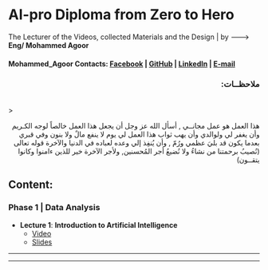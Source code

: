 # AI-pro Diploma from Zero to Hero
The Lecturer of the Videos, collected Materials and the Design | by --->  __Eng/ Mohammed Agoor__ <br />
#### Mohammed_Agoor Contacts: [Facebook](https://www.facebook.com/agoormachine/) |  [GitHub](https://www.facebook.com/AGOOR97/) |  [LinkedIn](https://www.facebook.com/mlagoor/) |  [E-mail](mohammedagoor1997@gmail.com)  <br />

<h3 align='right'> :ملاحظــات  </h3> <br /> 
> <p align='right'> هذا العمل هو عمل مجانــي , أسأل الله عز وجل أن يجعل هذا العمل خالصاً لوجه الكـريم وأن يغفر لي ولوالدي وأن يهب ثواب هذا العمل لي يوم لا ينفع مالٌ ولا بنون وفي قبري بعدما يكون قد بليَ عظمي ورُمّ , وأن يُنفِذ إلي وعده لعباده في الدنيا والآخرة قوله تعالى (نُصيبُ برحمتنا من نشاءُ ولا نُضيعُ أجر المُحسنين, ولأجر الآخرة خير للذين ءامنوا وكانوا يتقــون)  </p>



## Content:
### Phase 1 | Data Analysis
- __Lecture 1__: **Introduction to Artificial Intelligence**
  - [Video](https://www.youtube.com/watch?v=oWpiRKboJMA&list=PLPL82Je6Igwgpe-m6hwBQOl878BTkWWSN)
  - [Slides](https://drive.google.com/file/d/1S7EN5A2QgyH59ScnZAZM_7sE8h-1QJZM/view?usp=sharing)   <br />
 ------------------------------------------------------------------------------------------------------------------------------



---------------------------------------------------------------------------------------------------------------------------------
